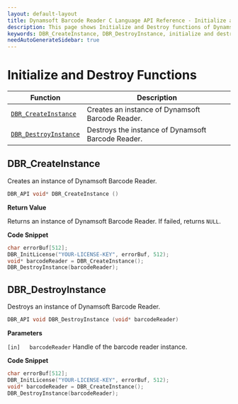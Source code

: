 ```yaml
---
layout: default-layout
title: Dynamsoft Barcode Reader C Language API Reference - Initialize and Destroy Functions
description: This page shows Initialize and Destroy functions of Dynamsoft Barcode Reader for C Language.
keywords: DBR_CreateInstance, DBR_DestroyInstance, initialize and destroy functions, api reference, c
needAutoGenerateSidebar: true
---
```



# Initialize and Destroy Functions

  | Function               | Description |
  |----------------------|-------------|
  | [`DBR_CreateInstance`](#dbr_createinstance) | Creates an instance of Dynamsoft Barcode Reader. |
  | [`DBR_DestroyInstance`](#dbr_destroyinstance) | Destroys the instance of Dynamsoft Barcode Reader. |
  
## DBR_CreateInstance

Creates an instance of Dynamsoft Barcode Reader.

```c
DBR_API void* DBR_CreateInstance ()
```

**Return Value**  

Returns an instance of Dynamsoft Barcode Reader. If failed, returns `NULL`.

**Code Snippet**  

```c
char errorBuf[512];
DBR_InitLicense("YOUR-LICENSE-KEY", errorBuf, 512);
void* barcodeReader = DBR_CreateInstance();
DBR_DestroyInstance(barcodeReader);
```

## DBR_DestroyInstance

Destroys an instance of Dynamsoft Barcode Reader.

```c
DBR_API void DBR_DestroyInstance (void* barcodeReader)
```

**Parameters**  

`[in]	barcodeReader` Handle of the barcode reader instance.

**Code Snippet**  

```c
char errorBuf[512];
DBR_InitLicense("YOUR-LICENSE-KEY", errorBuf, 512);
void* barcodeReader = DBR_CreateInstance();
DBR_DestroyInstance(barcodeReader);
```
